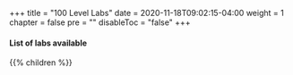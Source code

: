 +++
title = "100 Level Labs"
date = 2020-11-18T09:02:15-04:00
weight = 1
chapter = false
pre = ""
disableToc = "false"
+++

#### List of labs available
{{% children %}}
